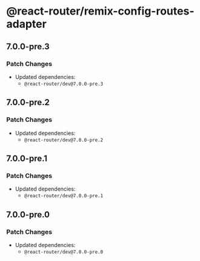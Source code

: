 # @react-router/remix-config-routes-adapter

## 7.0.0-pre.3

### Patch Changes

- Updated dependencies:
  - `@react-router/dev@7.0.0-pre.3`

## 7.0.0-pre.2

### Patch Changes

- Updated dependencies:
  - `@react-router/dev@7.0.0-pre.2`

## 7.0.0-pre.1

### Patch Changes

- Updated dependencies:
  - `@react-router/dev@7.0.0-pre.1`

## 7.0.0-pre.0

### Patch Changes

- Updated dependencies:
  - `@react-router/dev@7.0.0-pre.0`
